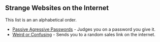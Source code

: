 ## Strange Websites on the Internet
This list is an an alphabetical order.
- [Passive Agressive Passwords](https://trypap.com) - Judges you on a password you give it.
- [Weird or Confusing](https://weirdorconfusing.com) - Sends you to a random sales link on the internet.
